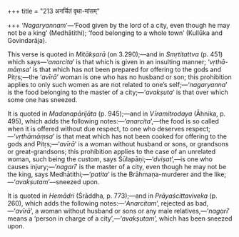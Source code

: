 +++
title = "213 अनर्चितं वृथा-मांसम्"

+++
‘*Nagaryannam*’—‘Food given by the lord of a city, even though he may
not be a king’ (Medhātithi); ‘food belonging to a whole town’ (Kullūka
and Govindarāja).

This verse is quoted in *Mitākṣarā* (on 3.290);—and in *Smṛtitattva* (p.
451) which says—‘*anarcita*’ is that which is given in an insulting
manner; ‘*vṛthā-māṃsa*’ is that which has not been prepared for offering
to the gods and Pitṛs;—the ‘*avīrā*’ woman is one who has no husband or
son; this prohibition applies to only such women as are not related to
one’s self;—‘*nagaryanna*’ is the food belonging to the master of a
city;—‘*avakṣuta*’ is that over which some one has sneezed.

It is quoted in *Madanapārijāta* (p. 945);—and in *Vīramitrodaya*
(Āhnika, p. 495), which adds the following notes:—‘*anarcita*’,—the food
is so called when it is offered without due respect, to one who deserves
respect;—‘*vṛthāmāṃsa*’ is that meat which has not been cooked for
offering to the gods and Pitṛs;—‘*avīrā*’ is a woman without husband or
sons, or grandsons or great-grandsons; this prohibition applies to the
case of an unrelated woman, such being the custom, says
Śūlapāṇi;—‘*dviṣat*’,—is one who causes injury;—‘*nagarī*’ is the master
of a city, even though he may not be the king, says
Medhātithi;—‘*patita*’ is the Brāhmaṇa-murderer and the
like;—‘*avakṣutam*’—sneezed upon.

It is quoted in *Hemādri* (Śrāddha, p. 773);—and in *Prāyaścittaviveka*
(p. 260), which adds the following notes:—‘*Anarcitam*’, rejected as
bad,—‘*avīrā*’, a woman without husband or sons or any male
relatives,—‘*nagarī*’ means a ‘person in charge of a
city’,—‘*avakṣutam*’, which has been sneezed upon.


